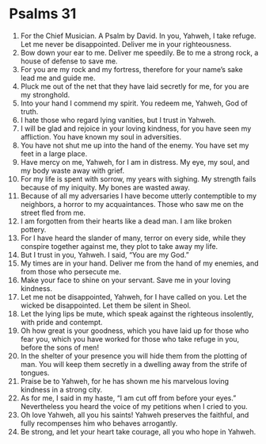 ﻿
# Psalms 31
1. For the Chief Musician. A Psalm by David. In you, Yahweh, I take refuge. Let me never be disappointed. Deliver me in your righteousness. 
2. Bow down your ear to me. Deliver me speedily. Be to me a strong rock, a house of defense to save me. 
3. For you are my rock and my fortress, therefore for your name’s sake lead me and guide me. 
4. Pluck me out of the net that they have laid secretly for me, for you are my stronghold. 
5. Into your hand I commend my spirit. You redeem me, Yahweh, God of truth. 
6. I hate those who regard lying vanities, but I trust in Yahweh. 
7. I will be glad and rejoice in your loving kindness, for you have seen my affliction. You have known my soul in adversities. 
8. You have not shut me up into the hand of the enemy. You have set my feet in a large place. 
9. Have mercy on me, Yahweh, for I am in distress. My eye, my soul, and my body waste away with grief. 
10. For my life is spent with sorrow, my years with sighing. My strength fails because of my iniquity. My bones are wasted away. 
11. Because of all my adversaries I have become utterly contemptible to my neighbors, a horror to my acquaintances. Those who saw me on the street fled from me. 
12. I am forgotten from their hearts like a dead man. I am like broken pottery. 
13. For I have heard the slander of many, terror on every side, while they conspire together against me, they plot to take away my life. 
14. But I trust in you, Yahweh. I said, “You are my God.” 
15. My times are in your hand. Deliver me from the hand of my enemies, and from those who persecute me. 
16. Make your face to shine on your servant. Save me in your loving kindness. 
17. Let me not be disappointed, Yahweh, for I have called on you. Let the wicked be disappointed. Let them be silent in Sheol. 
18. Let the lying lips be mute, which speak against the righteous insolently, with pride and contempt. 
19. Oh how great is your goodness, which you have laid up for those who fear you, which you have worked for those who take refuge in you, before the sons of men! 
20. In the shelter of your presence you will hide them from the plotting of man. You will keep them secretly in a dwelling away from the strife of tongues. 
21. Praise be to Yahweh, for he has shown me his marvelous loving kindness in a strong city. 
22. As for me, I said in my haste, “I am cut off from before your eyes.” Nevertheless you heard the voice of my petitions when I cried to you. 
23. Oh love Yahweh, all you his saints! Yahweh preserves the faithful, and fully recompenses him who behaves arrogantly. 
24. Be strong, and let your heart take courage, all you who hope in Yahweh. 
